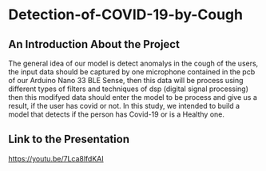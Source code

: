 # Detection-of-COVID-19-by-Cough


## An Introduction About the Project

The general idea of our model is detect anomalys in the cough of the users, the input data should be captured by one microphone contained in the pcb of our Arduino Nano 33 BLE Sense, then this data will be process using different types of filters and techniques of dsp (digital signal processing) then this modifyed data should enter the model to be process and give us a result, if the user has covid or not. In this study, we intended to build a model that detects if the person has Covid-19 or is a Healthy one.

## Link to the Presentation

https://youtu.be/7Lca8lfdKAI
